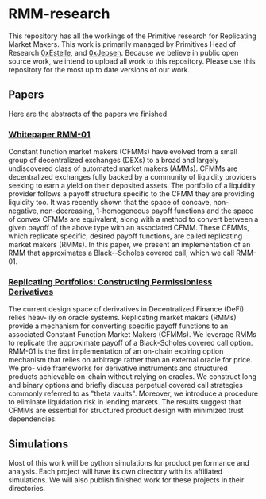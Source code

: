 # RMM-research

This repository has all the workings of the Primitive research for Replicating Market Makers. This work is primarily managed by Primitives Head of Research [0xEstelle](https://github.com/0xEstelle), and [0xJepsen](https://github.com/0xJepsen). Because we believe in public open source work, we intend to upload all work to this repository. Please use this repository for the most up to date versions of our work.

## Papers

Here are the abstracts of the papers we finished

### [Whitepaper RMM-01](/papers/Whitepaper.pdf)

Constant function market makers (CFMMs) have evolved from a small group of decentralized exchanges (DEXs) to a broad and largely undiscovered class of automated market makers (AMMs). CFMMs are decentralized exchanges fully backed by a community of liquidity providers seeking to earn a yield on their deposited assets. The portfolio of a liquidity provider follows a payoff structure specific to the CFMM they are providing liquidity too. It was recently shown that the space of concave, non-negative, non-decreasing, 1-homogeneous payoff functions and the space of convex CFMMs are equivalent, along with a method to convert between a given payoff of the above type with an associated CFMM. These CFMMs, which replicate specific, desired payoff functions, are called replicating market makers (RMMs). In this paper, we present an implementation of an RMM that approximates a Black--Scholes covered call, which we call RMM-01.

### [Replicating Portfolios: Constructing Permissionless Derivatives](/papers/ConstructingPermissionlessDerivatives.pdf)

The current design space of derivatives in Decentralized Finance (DeFi) relies heav- ily on oracle systems. Replicating market makers (RMMs) provide a mechanism for converting specific payoff functions to an associated Constant Function Market Makers (CFMMs). We leverage RMMs to replicate the approximate payoff of a Black-Scholes covered call option. RMM-01 is the first implementation of an on-chain expiring option mechanism that relies on arbitrage rather than an external oracle for price. We pro- vide frameworks for derivative instruments and structured products achievable on-chain without relying on oracles. We construct long and binary options and briefly discuss perpetual covered call strategies commonly referred to as "theta vaults". Moreover, we introduce a procedure to eliminate liquidation risk in lending markets. The results suggest that CFMMs are essential for structured product design with minimized trust dependencies.

## Simulations

Most of this work will be python simulations for product performance and analysis. Each project will have its own directory with its affiliated simulations. We will also publish finished work for these projects in their directories.
